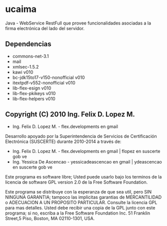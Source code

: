 # ucaima
Java - WebService RestFull que provee funcionalidades asociadas a la firma electrónica del lado del servidor.

## Dependencias
 * commons-net-3.1
 * mail
 * xmlsec-1.5.2
 * kawi v010
 * bc-jdk15to17-v150-nonofficial v010
 * itextpdf-v552-nonofficial v010
 * lib-flex-esign v010
 * lib-flex-pkikeys v010
 * lib-flex-helpers v010

## Copyright (C) 2010 Ing. Felix D. Lopez M.
 * Ing. Felix D. Lopez M. - flex.developments en gmail

Desarrollo apoyado por la Superintendencia de Servicios de Certificación Electrónica (SUSCERTE) durante 2010-2014 a través de:
 * Ing. Felix D. Lopez M. - flex.developments en gmail | flopez en suscerte gob ve
 * Ing. Yessica De Ascencao - yessicadeascencao en gmail | ydeascencao en suscerte gob ve

Este programa es software libre; Usted puede usarlo bajo los terminos de la licencia de software GPL version 2.0 de la Free Software Foundation.

Este programa se distribuye con la esperanza de que sea util, pero SIN NINGUNA GARANTIA; tampoco las implicitas garantias de MERCANTILIDAD o ADECUACION A UN PROPOSITO PARTICULAR. Consulte la licencia GPL para mas detalles. Usted debe recibir una copia de la GPL junto con este programa; si no, escriba a la Free Software Foundation Inc. 51 Franklin Street,5 Piso, Boston, MA 02110-1301, USA.
